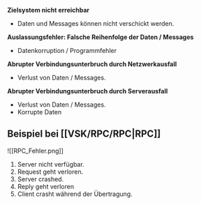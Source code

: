 
**Zielsystem nicht erreichbar**
- Daten und Messages können nicht verschickt werden.

**Auslassungsfehler: Falsche Reihenfolge der Daten / Messages**
- Datenkorruption / Programmfehler

**Abrupter Verbindungsunterbruch durch Netzwerkausfall**
- Verlust von Daten / Messages.

**Abrupter Verbindungsunterbruch durch Serverausfall**
- Verlust von Daten / Messages.
- Korrupte Daten

## Beispiel bei [[VSK/RPC/RPC|RPC]]
![[RPC_Fehler.png]]
1. Server nicht verfügbar.
2. Request geht verloren.
3. Server crashed.
4. Reply geht verloren
5. Client crasht während der Übertragung.
